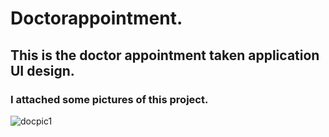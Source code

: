 # Doctorappointment.
## This is the doctor appointment taken application UI design.
### I attached some pictures of this project.

![docpic1](https://github.com/shahriar00/Doctor-Appointment-Apps-UI/assets/70763173/14495b3a-562a-4914-89d9-793a5d1993d3)




